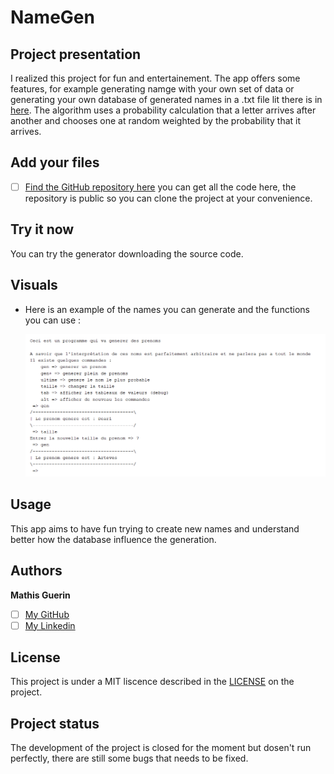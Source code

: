 # NameGen

## Project presentation

I realized this project for fun and entertainement. The app offers some features, for example generating namge with your own set of data or generating your own database of generated names in a .txt file lit there is in [here](./ressources/nameLists/). 
The algorithm uses a probability calculation that a letter arrives after another and chooses one at random weighted by the probability that it arrives.

## Add your files

- [ ] [Find the GitHub repository here](https://github.com/Hubrec/nameGen) you can get all the code here, the repository is public so you can clone the project at your convenience.

## Try it now

You can try the generator downloading the source code.

## Visuals

 - Here is an example of the names you can generate and the functions you can use :

    ![image 1](./ressources/screen1.png "screen 1")

## Usage

This app aims to have fun trying to create new names and understand better how the database influence the generation.

## Authors

**Mathis Guerin**

- [ ] [My GitHub](https://github.com/Hubrec)
- [ ] [My Linkedin](https://www.linkedin.com/in/mathis-guerin-43b228222/)

## License

This project is under a MIT liscence described in the [LICENSE](./LICENSE) on the project. 

## Project status

The development of the project is closed for the moment but dosen't run perfectly, there are still some bugs that needs to be fixed.

